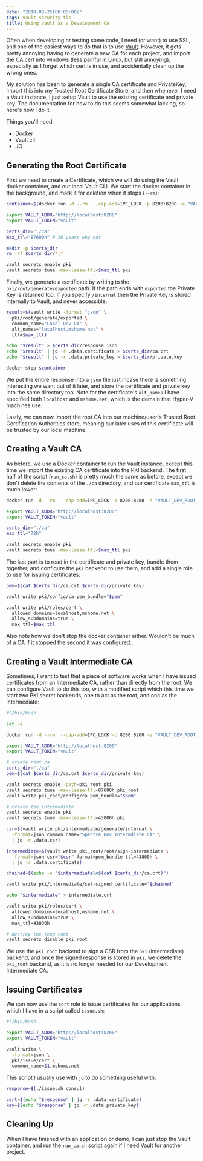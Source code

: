 ```yaml
---
date: "2019-08-25T00:00:00Z"
tags: vault security tls
title: Using Vault as a Development CA
---
```


Often when developing or testing some code, I need (or want) to use SSL, and one of the easiest ways to do that is to use [Vault](https://www.vaultproject.io/).  However, it gets pretty annoying having to generate a new CA for each project, and import the CA cert into windows (less painful in Linux, but still annoying), especially as I forget which cert is in use, and accidentally clean up the wrong ones.

My solution has been to generate a single CA certificate and PrivateKey, import this into my Trusted Root Certificate Store, and then whenever I need a Vault instance, I just setup Vault to use the existing certificate and private key.  The documentation for how to do this seems somewhat lacking, so here's how I do it.

Things you'll need:

* Docker
* Vault cli
* JQ

## Generating the Root Certificate

First we need to create a Certificate, which we will do using the Vault docker container, and our local Vault CLI.  We start the docker container in the background, and mark it for deletion when it stops (`--rm`):

```bash
container=$(docker run -d --rm  --cap-add=IPC_LOCK -p 8200:8200 -e "VAULT_DEV_ROOT_TOKEN_ID=vault" vault:latest)

export VAULT_ADDR="http://localhost:8200"
export VAULT_TOKEN="vault"

certs_dir="./ca"
max_ttl="87600h" # 10 years why not

mkdir -p $certs_dir
rm -rf $certs_dir/*.*

vault secrets enable pki
vault secrets tune -max-lease-ttl=$max_ttl pki
```

Finally, we generate a certificate by writing to the `pki/root/generate/exported` path.  If the path ends with `exported` the Private Key is returned too.  If you specify `/internal` then the Private Key is stored internally to Vault, and never accessible.

```bash
result=$(vault write -format "json" \
  pki/root/generate/exported \
  common_name="Local Dev CA" \
  alt_names="localhost,mshome.net" \
  ttl=$max_ttl)

echo "$result" > $certs_dir/response.json
echo "$result" | jq -r .data.certificate > $certs_dir/ca.crt
echo "$result" | jq -r .data.private_key > $certs_dir/private.key

docker stop $container
```

We put the entire response into a `json` file just incase there is something interesting we want out of it later, and store the certificate and private key into the same directory too.  Note for the certificate's `alt_names` I have specified both `localhost` and `mshome.net`, which is the domain that Hyper-V machines use.

Lastly, we can now import the root CA into our machine/user's Trusted Root Certification Authorities store, meaning our later uses of this certificate will be trusted by our local machine.

## Creating a Vault CA

As before, we use a Docker container to run the Vault instance, except this time we import the existing CA certificate into the PKI backend.  The first half of the script (`run_ca.sh`) is pretty much the same as before, except we don't delete the contents of the `./ca` directory, and our certificate `max_ttl` is much lower:

```bash
docker run -d --rm  --cap-add=IPC_LOCK -p 8200:8200 -e "VAULT_DEV_ROOT_TOKEN_ID=vault" vault:latest

export VAULT_ADDR="http://localhost:8200"
export VAULT_TOKEN="vault"

certs_dir="./ca"
max_ttl="72h"

vault secrets enable pki
vault secrets tune -max-lease-ttl=$max_ttl pki
```

The last part is to read in the certificate and private key, bundle them together, and configure the `pki` backend to use them, and add a single role to use for issuing certificates:

```bash
pem=$(cat $certs_dir/ca.crt $certs_dir/private.key)

vault write pki/config/ca pem_bundle="$pem"

vault write pki/roles/cert \
  allowed_domains=localhost,mshome.net \
  allow_subdomains=true \
  max_ttl=$max_ttl
```

Also note how we don't stop the docker container either.  Wouldn't be much of a CA if it stopped the second it was configured...


## Creating a Vault Intermediate CA

Sometimes, I want to test that a piece of software works when I have issued certificates from an Intermediate CA, rather than directly from the root.  We can configure Vault to do this too, with a modified script which this time we start two PKI secret backends, one to act as the root, and onc as the intermediate:

```bash
#!/bin/bash

set -e

docker run -d --rm  --cap-add=IPC_LOCK -p 8200:8200 -e "VAULT_DEV_ROOT_TOKEN_ID=vault" vault:latest

export VAULT_ADDR="http://localhost:8200"
export VAULT_TOKEN="vault"

# create root ca
certs_dir="./ca"
pem=$(cat $certs_dir/ca.crt $certs_dir/private.key)

vault secrets enable -path=pki_root pki
vault secrets tune -max-lease-ttl=87600h pki_root
vault write pki_root/config/ca pem_bundle="$pem"

# create the intermediate
vault secrets enable pki
vault secrets tune -max-lease-ttl=43800h pki

csr=$(vault write pki/intermediate/generate/internal \
  -format=json common_name="Spectre Dev Intermdiate CA" \
  | jq -r .data.csr)

intermediate=$(vault write pki_root/root/sign-intermediate \
  -format=json csr="$csr" format=pem_bundle ttl=43800h \
  | jq -r .data.certificate)

chained=$(echo -e "$intermediate\n$(cat $certs_dir/ca.crt)")

vault write pki/intermediate/set-signed certificate="$chained"

echo "$intermediate" > intermediate.crt

vault write pki/roles/cert \
  allowed_domains=localhost,mshome.net \
  allow_subdomains=true \
  max_ttl=43800h

# destroy the temp root
vault secrets disable pki_root
```

We use the `pki_root` backend to sign a CSR from the `pki` (intermediate) backend, and once the signed response is stored in `pki`, we delete the `pki_root` backend, as it is no longer needed for our Development Intermediate CA.


## Issuing Certificates

We can now use the `cert` role to issue certificates for our applications, which I have in a script called `issue.sh`:

```bash
#!/bin/bash

export VAULT_ADDR="http://localhost:8200"
export VAULT_TOKEN="vault"

vault write \
  -format=json \
  pki/issue/cert \
  common_name=$1.mshome.net
```

This script I usually use with `jq` to do something useful with:

```bash
response=$(./issue.sh consul)

cert=$(echo "$response" | jq -r .data.certificate)
key=$(echo "$response" | jq -r .data.private_key)
```

## Cleaning Up

When I have finished with an application or demo, I can just stop the Vault container, and run the `run_ca.sh` script again if I need Vault for another project.
